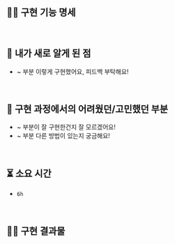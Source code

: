 <!-- PR의 제목은 "[n주차 기본/심화/공유 과제] 과제명 " 으로 작성해주세요 -->
<!-- PR은 리뷰어를 위한 글입니다, 자세하게 작성할수록 리뷰를 작성하기 더 좋아요! -->

## 🤙🏻 구현 기능 명세

<!-- 이 위치에 주차별 과제 기능 명세 템플릿을 붙여 넣어주세요! -->

<br />

## 🚀 내가 새로 알게 된 점

<!-- 새롭게 알게 된 부분 기록하기. (기록하면서 개발하기!) -->

- ~ 부분 이렇게 구현했어요, 피드백 부탁해요!

<br />

## 🤔 구현 과정에서의 어려웠던/고민했던 부분

- ~ 부분이 잘 구현한건지 잘 모르겠어요!
- ~ 부분 다른 방법이 있는지 궁금해요!

<br />

## ⏳ 소요 시간

- `6h`

<br />

## 🤳🏻 구현 결과물

<!-- 스크린샷, gif, 동영상, 배포링크 등 자유롭게 첨부해주세요. 구현한 기능이 모두 결과물에 포함되도록 구체적으로 작성해주세요. -->
<!-- 애니메이션이나 동적 UI 확인이 필요한 경우에는 스크린샷은 인정하지 않아요. -->
